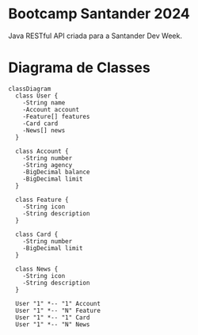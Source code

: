 # Bootcamp Santander 2024

Java RESTful API criada para a Santander Dev Week.

# Diagrama de Classes

```mermaid
classDiagram
  class User {
    -String name
    -Account account
    -Feature[] features
    -Card card
    -News[] news
  }

  class Account {
    -String number
    -String agency
    -BigDecimal balance
    -BigDecimal limit
  }

  class Feature {
    -String icon
    -String description
  }

  class Card {
    -String number
    -BigDecimal limit
  }

  class News {
    -String icon
    -String description
  }

  User "1" *-- "1" Account
  User "1" *-- "N" Feature
  User "1" *-- "1" Card
  User "1" *-- "N" News
```
